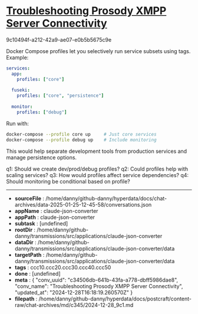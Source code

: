 # [Troubleshooting Prosody XMPP Server Connectivity](https://claude.ai/chat/c34506db-641b-43fa-a778-dbff5986dae8)

9c10494f-a212-42a9-ae07-e0b5b5675c9e

 Docker Compose profiles let you selectively run service subsets using tags. Example:

```yaml
services:
  app:
    profiles: ["core"]
  
  fuseki:
    profiles: ["core", "persistence"]
  
  monitor:
    profiles: ["debug"]
```

Run with:
```bash
docker-compose --profile core up     # Just core services
docker-compose --profile debug up    # Include monitoring
```

This would help separate development tools from production services and manage persistence options.

q1: Should we create dev/prod/debug profiles?
q2: Could profiles help with scaling services?
q3: How would profiles affect service dependencies?
q4: Should monitoring be conditional based on profile?

---

* **sourceFile** : /home/danny/github-danny/hyperdata/docs/chat-archives/data-2025-01-25-12-45-58/conversations.json
* **appName** : claude-json-converter
* **appPath** : claude-json-converter
* **subtask** : [undefined]
* **rootDir** : /home/danny/github-danny/transmissions/src/applications/claude-json-converter
* **dataDir** : /home/danny/github-danny/transmissions/src/applications/claude-json-converter/data
* **targetPath** : /home/danny/github-danny/transmissions/src/applications/claude-json-converter/data
* **tags** : ccc10.ccc20.ccc30.ccc40.ccc50
* **done** : [undefined]
* **meta** : {
  "conv_uuid": "c34506db-641b-43fa-a778-dbff5986dae8",
  "conv_name": "Troubleshooting Prosody XMPP Server Connectivity",
  "updated_at": "2024-12-28T16:18:19.260570Z"
}
* **filepath** : /home/danny/github-danny/hyperdata/docs/postcraft/content-raw/chat-archives/md/c345/2024-12-28_9c1.md